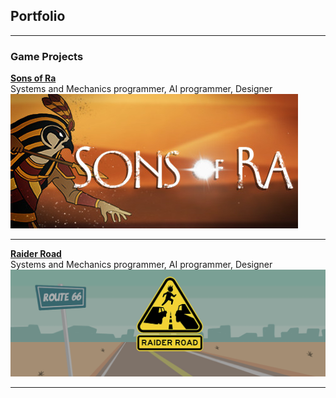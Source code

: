 ## Portfolio

---

### Game Projects

**[Sons of Ra](https://pharaohhound.games/)**  
Systems and Mechanics programmer, AI programmer, Designer
[<img src="images/SoRheader.jpg?raw=true"/>](https://pharaohhound.games/)

---
**[Raider Road](https://outofhandinteractive.wordpress.com/raider-road/)**  
Systems and Mechanics programmer, AI programmer, Designer
[<img src="images/RRheader.png?raw=true"/>](https://outofhandinteractive.wordpress.com/raider-road/)

---

